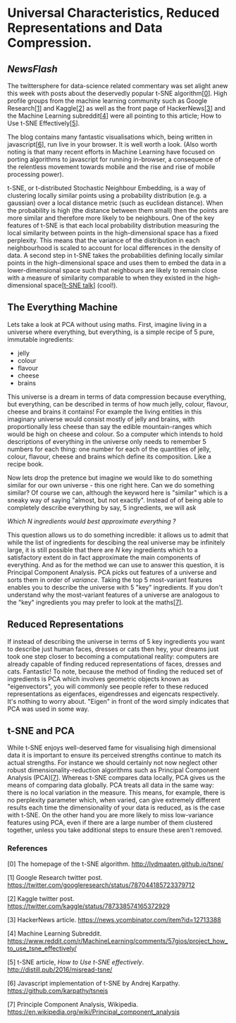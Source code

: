 # Universal Characteristics, Reduced Representations and Data Compression. 

## _NewsFlash_
The twittersphere for data-science related commentary was set alight anew this week with posts about the deservedly popular t-SNE algorithm[[0](http://lvdmaaten.github.io/tsne/)]. High profile groups from the machine learning community such as Google Research[[1](https://twitter.com/googleresearch/status/787044185723379712)] and Kaggle[[2](https://twitter.com/kaggle/status/787338574165372929)] as well as the front page of HackerNews[[3](https://news.ycombinator.com/item?id=12713388)] and the Machine Learning subreddit[[4](https://www.reddit.com/r/MachineLearning/comments/57gios/project_how_to_use_tsne_effectively/)] were all pointing to this article; How to Use t-SNE Effectively[[5](http://distill.pub/2016/misread-tsne/)].

The blog contains many fantastic visualisations which, being written in javascript[[6](https://github.com/karpathy/tsnejs)], run live in your browser. It is well worth a look. (Also worth noting is that many recent efforts in Machine Learning have focused on porting algorithms to javascript for running in-browser, a consequence of the relentless movement towards mobile and the rise and rise of mobile processing power).

t-SNE, or t-distributed Stochastic Neighbour Embedding, is a way of clustering locally similar points using a probability distribution (e.g. a gaussian) over a local distance metric (such as euclidean distance). When the probability is high (the distance between them small) then the points are more similar and therefore more likely to be neighbours. One of the key features of t-SNE is that each local probability distribution measuring the local similarity between points in the high-dimensional space has a fixed perplexity. This means that the variance of the distribution in each neighbourhood is scaled to account for local differences in the density of data. A second step in t-SNE takes the probabilities defining locally similar points in the high-dimensional space and uses them to embed the data in a lower-dimensional space such that neighbours are likely to remain close with a measure of similarity comparable to when they existed in the high-dimensional space[[t-SNE talk](https://www.youtube.com/watch?v=RJVL80Gg3lA&list=UUtXKDgv1AVoG88PLl8nGXmw)] (cool!).

## The Everything Machine
Lets take a look at PCA without using maths. First, imagine living in a universe where everything, but everything, is a simple recipe of 5 pure, immutable ingredients:
* jelly
* colour
* flavour
* cheese
* brains

This universe is a dream in terms of data compression because everything, but everything, can be described in terms of how much jelly, colour, flavour, cheese and brains it contains! For example the living entities in this imaginary universe would consist mostly of jelly and brains, with proportionally less cheese than say the edible mountain-ranges which would be high on cheese and colour. So a computer which intends to hold descriptions of everything in the universe only needs to remember 5 numbers for each thing: one number for each of the quantities of jelly, colour, flavour, cheese and brains which define its composition. Like a recipe book.

Now lets drop the pretence but imagine we would like to do something similar for our own universe - this one right here. Can we do something similar? Of course we can, although the keyword here is "similar" which is a sneaky way of saying "almost, but not exactly". Instead of of being able to completely describe everything by say, 5 ingredients, we will ask

_Which N ingredients would best approximate everything ?_

This question allows us to do something incredible: it allows us to admit that while the list of ingredients for descibing the real universe may be infinitely large, it is still possible that there are _N_ key ingredients which to a satisfactory extent do in fact approximate the main components of everything. And as for the method we can use to answer this question, it is Principal Component Analysis. PCA picks out features of a universe and sorts them in order of _variance_. Taking the top 5 most-variant features enables you to describe the universe with 5 "key" ingredients. If you don't understand why the most-variant features of a universe are analogous to the "key" ingredients you may prefer to look at the maths[[7]( https://en.wikipedia.org/wiki/Principal_component_analysis)].

## Reduced Representations
If instead of describing the universe in terms of 5 key ingredients you want to describe just human faces, dresses or cats then hey, your dreams just took one step closer to becoming a computational reality: computers are already capable of finding reduced representations of faces, dresses and cats. Fantastic! To note, because the method of finding the reduced set of ingredients is PCA which involves geometric objects known as "eigenvectors", you will commonly see people refer to these reduced representations as eigenfaces, eigendresses and eigencats respectively. It's nothing to worry about. "Eigen" in front of the word simply indicates that PCA was used in some way.

## t-SNE and PCA
While t-SNE enjoys well-deserved fame for visualising high dimensional data it is important to ensure its perceived strengths continue to match its actual strengths. For instance we should certainly not now neglect other robust dimensionality-reduction algorithms such as Principal Component Analysis (PCA)[[7](https://en.wikipedia.org/wiki/Principal_component_analysis)]. Whereas t-SNE compares data locally, PCA gives us the means of comparing data globally. PCA treats all data in the same way: there is no local variation in the measure. This means, for example, there is no perplexity parameter which, when varied, can give extremely different results each time the dimensionality of your data is reduced, as is the case with t-SNE. On the other hand you are more likely to miss low-variance features using PCA, even if there are a large number of them clustered together, unless you take additional steps to ensure these aren't removed.


### References
[0] The homepage of the t-SNE algorithm. http://lvdmaaten.github.io/tsne/

[1] Google Research twitter post. https://twitter.com/googleresearch/status/787044185723379712

[2] Kaggle twitter post. https://twitter.com/kaggle/status/787338574165372929

[3] HackerNews article. https://news.ycombinator.com/item?id=12713388

[4] Machine Learning Subreddit. https://www.reddit.com/r/MachineLearning/comments/57gios/project_how_to_use_tsne_effectively/

[5] t-SNE article, _How to Use t-SNE effectively_. http://distill.pub/2016/misread-tsne/

[6] Javascript implementation of t-SNE by Andrej Karpathy. https://github.com/karpathy/tsnejs

[7] Principle Component Analysis, Wikipedia. https://en.wikipedia.org/wiki/Principal_component_analysis
 
